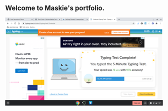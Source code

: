 ## Welcome to Maskie's portfolio.

![typing test](https://github.com/Maskie1/Coding-2-Portfolio/blob/gh-pages/images/Screenshot%202020-08-27%20at%207.57.33%20AM.png?raw=true)

